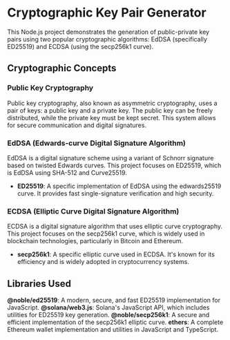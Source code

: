 # Cryptographic Key Pair Generator

This Node.js project demonstrates the generation of public-private key pairs using two popular cryptographic algorithms: EdDSA (specifically ED25519) and ECDSA (using the secp256k1 curve).

## Cryptographic Concepts

### Public Key Cryptography

Public key cryptography, also known as asymmetric cryptography, uses a pair of keys: a public key and a private key. The public key can be freely distributed, while the private key must be kept secret. This system allows for secure communication and digital signatures.

### EdDSA (Edwards-curve Digital Signature Algorithm)

EdDSA is a digital signature scheme using a variant of Schnorr signature based on twisted Edwards curves. This project focuses on ED25519, which is EdDSA using SHA-512 and Curve25519.

- **ED25519**: A specific implementation of EdDSA using the edwards25519 curve. It provides fast single-signature verification and high security.

### ECDSA (Elliptic Curve Digital Signature Algorithm)

ECDSA is a digital signature algorithm that uses elliptic curve cryptography. This project focuses on the secp256k1 curve, which is widely used in blockchain technologies, particularly in Bitcoin and Ethereum.

- **secp256k1**: A specific elliptic curve used in ECDSA. It's known for its efficiency and is widely adopted in cryptocurrency systems.

## Libraries Used

**@noble/ed25519**: A modern, secure, and fast ED25519 implementation for JavaScript.
**@solana/web3.js**: Solana's JavaScript API, which includes utilities for ED25519 key generation.
**@noble/secp256k1**: A secure and efficient implementation of the secp256k1 elliptic curve.
**ethers**: A complete Ethereum wallet implementation and utilities in JavaScript and TypeScript.
